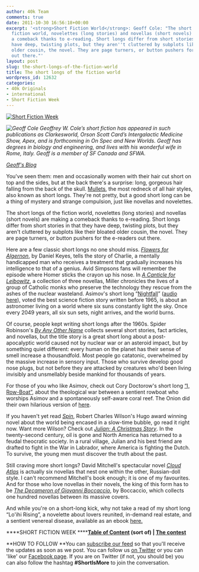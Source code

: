 ```yaml
---
author: 40k Team
comments: true
date: 2011-10-30 16:56:18+00:00
excerpt: '<strong>Short Fiction World</strong>: Geoff Cole: "The short longs of the
  fiction world, novelettes (long stories) and novellas (short novels) are making
  a comeback thanks to e-reading. Short longs differ from short stories in that they
  have deep, twisting plots, but they aren''t cluttered by subplots like their bloated
  older cousin, the novel. They are page turners, or button pushers for the e-readers
  out there."'
layout: post
slug: the-short-longs-of-the-fiction-world
title: The short longs of the fiction world
wordpress_id: 12632
categories:
- 40k Originals
- international
- Short Fiction Week
---
```


[![Short Fiction Week](http://www.40kbooks.com/wp-content/uploads/SFWlogolungo.jpg)](http://www.40kbooks.com/?page_id=12346)

_![Geoff Cole](http://www.40kbooks.com/wp-content/uploads/SFW_Cole.jpg)
Geoffrey W. Cole’s short fiction has appeared in such publications as Clarkesworld, Orson Scott Card’s Intergalactic Medicine Show, Apex, and is forthcoming in On Spec and New Worlds. Geoff has degrees in biology and engineering, and lives with his wonderful wife in Rome,
Italy. Geoff is a member of SF Canada and SFWA._

_[Geoff's Blog](http://www.geoffreywcole.com/)_

You've seen them: men and occasionally women with their hair cut short on top and the sides, but at the back there's a surprise: long, gorgeous hair falling from the back of the skull. [Mullets](http://www.ratemymullet.com/), the most redneck of all hair styles, also known as short longs. They're not pretty, but a good short long can be a thing of mystery and strange compulsion, just like novellas and novelettes.

The short longs of the fiction world, novelettes (long stories) and novellas (short novels) are making a comeback thanks to e-reading. Short longs differ from short stories in that they have deep, twisting plots, but they aren't cluttered by subplots like their bloated older cousin, the novel. They are page turners, or button pushers for the e-readers out there.

Here are a few classic short longs no one should miss. [_Flowers for Algernon_](http://dorinta19.bizland.ro/FLOWERS%20FOR%20ALGERNON%20.htm), by Daniel Keyes, tells the story of Charlie, a mentally handicapped man who receives a treatment that gradually increases his intelligence to that of a genius. Avid Simpsons fans will remember the episode where Homer sticks the crayon up his nose. In [_A Canticle for Leibowitz_](http://ebooks.ebookmall.com/title/canticle-for-leibowitz-in-extra-large-print-kindle-compatible-miller-ebooks.htm), a collection of three novellas, Miller chronicles the lives of a group of Catholic monks who preserve the technology they rescue from the ashes of the nuclear wasteland. Asimov's short long “[Nightfall](http://www.amazon.com/gp/product/038541627X?pf_rd_p=317711001&pf_rd_s=center-41&pf_rd_t=201&pf_rd_i=0006476473&pf_rd_m=ATVPDKIKX0DER&pf_rd_r=0P0PMQFET9GC9NZPM6AF)” ([audio here](http://escapepod.org/2007/04/05/ep100-nightfall/)), voted the best science fiction story written before 1965, is about an astronomer living on a world where six suns constantly light the sky. Once every 2049 years, all six sun sets, night arrives, and the world burns.

Of course, people kept writing short longs after the 1960s. Spider Robinson's [_By Any Other Name_](http://www.webscription.net/p-54-by-any-other-name.aspx) collects several short stories, fact articles, and novellas, but the title story is a great short long about a post-apocalyptic world caused not by nuclear war or an asteroid impact, but by something quiet different: every human on the planet has their sense of smell increase a thousandfold. Most people go catatonic, overwhelmed by the massive increase in sensory input. Those who survive develop good nose plugs, but not before they are attacked by creatures who'd been living invisibly and unsmellably beside mankind for thousands of years.

For those of you who like Asimov, check out Cory Doctorow's short long [“I, Row-Boat”](http://craphound.com/?p=1676), about the theological war between a sentient rowboat who worships Asimov and a spontaneously self-aware coral reef. The Onion did their own hilarious version of [here](http://www.theonion.com/articles/i-rowboat,10875/).

If you haven't yet read [_Spin_](http://www.amazon.com/Spin-ebook/dp/B005HRPZ56/ref=sr_1_2?s=digital-text&ie=UTF8&qid=1319370034&sr=1-2), Robert Charles Wilson's Hugo award winning novel about the world being encased in a slow-time bubble, go read it right now. Want more Wilson? Check out [_Julian: A Christmas Story_](http://www.spontaneousderivation.com/2008/12/10/kindle-advent-calendar-day-15/). In the twenty-second century, oil is gone and North America has returned to a feudal theocratic society. In a rural village, Julian and his best friend are drafted to fight in the War in Labrador, where America is fighting the Dutch. To survive, the young men must discover the truth about the past.

Still craving more short longs? David Mitchell's spectacular novel [_Cloud Atlas_](http://www.waterstones.com/waterstonesweb/products/david+mitchell/cloud+atlas+28ebook29/6564521/) is actually six novellas that nest one within the other, Russian-doll style. I can't recommend Mitchell's book enough; it is one of my favourites. And for those who love novellas in their novels, the king of this form has to be [_The Decameron of Giovanni Boccaccio_](http://www.gutenberg.org/ebooks/23700), by Boccaccio, which collects one hundred novellas between its massive covers.

And while you're on a short-long kick, why not take a read of my short long “Lo'ihi Rising”, a novelette about lovers reunited, in-demand real estate, and a sentient venereal disease, available as an ebook [here.](http://www.geoffreywcole.com/?page_id=508)

****SHORT FICTION WEEK
******[Table of Content](http://www.40kbooks.com/?page_id=12346) (sort of) | [The contest](http://www.40kbooks.com/?p=12310)**

**HOW TO FOLLOW
**You can [subscribe our feed](feed://www.40kbooks.com/?feed=rss2) so that you'll receive the updates as soon as we post. You can follow us [on Twitter](http://twitter.com/#!/40kBooks) or you can 'like' our [Facebook page](http://www.facebook.com/40kbooks).
If you are on Twitter (if not, you should be) you can also follow the hashtag **#ShortIsMore** to join the conversation.

